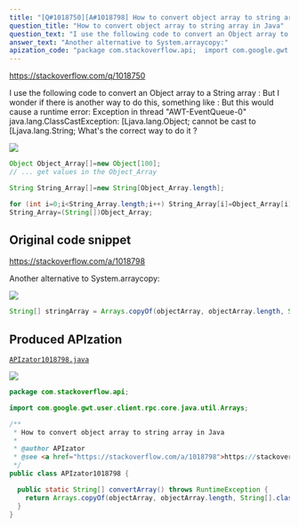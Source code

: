 ```yaml
---
title: "[Q#1018750][A#1018798] How to convert object array to string array in Java"
question_title: "How to convert object array to string array in Java"
question_text: "I use the following code to convert an Object array to a String array : But I wonder if there is another way to do this, something like : But this would cause a runtime error: Exception in thread \"AWT-EventQueue-0\" java.lang.ClassCastException: [Ljava.lang.Object; cannot be cast to [Ljava.lang.String; What's the correct way to do it ?"
answer_text: "Another alternative to System.arraycopy:"
apization_code: "package com.stackoverflow.api;  import com.google.gwt.user.client.rpc.core.java.util.Arrays;  /**  * How to convert object array to string array in Java  *  * @author APIzator  * @see <a href=\"https://stackoverflow.com/a/1018798\">https://stackoverflow.com/a/1018798</a>  */ public class APIzator1018798 {    public static String[] convertArray() throws RuntimeException {     return Arrays.copyOf(objectArray, objectArray.length, String[].class);   } }"
---
```


https://stackoverflow.com/q/1018750

I use the following code to convert an Object array to a String array :
But I wonder if there is another way to do this, something like :
But this would cause a runtime error: Exception in thread &quot;AWT-EventQueue-0&quot; java.lang.ClassCastException: [Ljava.lang.Object; cannot be cast to [Ljava.lang.String;
What&#x27;s the correct way to do it ?


<div class="code-logo"><img src="/stackoverflow.png" /></div>

```java
Object Object_Array[]=new Object[100];
// ... get values in the Object_Array

String String_Array[]=new String[Object_Array.length];

for (int i=0;i<String_Array.length;i++) String_Array[i]=Object_Array[i].toString();
String_Array=(String[])Object_Array;
```


## Original code snippet

https://stackoverflow.com/a/1018798

Another alternative to System.arraycopy:

<div class="code-logo"><img src="/stackoverflow.png" /></div>

```java
String[] stringArray = Arrays.copyOf(objectArray, objectArray.length, String[].class);
```

## Produced APIzation

[`APIzator1018798.java`](https://github.com/pasqualesalza/apization-temp-data/raw/master/search/APIzator1018798.java)

<div class="code-logo"><img src="/apizator.png" /></div>

```java
package com.stackoverflow.api;

import com.google.gwt.user.client.rpc.core.java.util.Arrays;

/**
 * How to convert object array to string array in Java
 *
 * @author APIzator
 * @see <a href="https://stackoverflow.com/a/1018798">https://stackoverflow.com/a/1018798</a>
 */
public class APIzator1018798 {

  public static String[] convertArray() throws RuntimeException {
    return Arrays.copyOf(objectArray, objectArray.length, String[].class);
  }
}

```